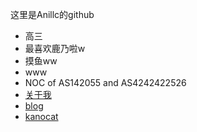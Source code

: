 这里是Anillc的github  
- 高三  
- 最喜欢鹿乃啦w  
- 摸鱼ww  
- www  
- NOC of AS142055 and AS4242422526  
- [关于我](https://anillc.cn/about)  
- [blog](https://anillc.cn)  
- [kanocat](https://kano.cat)
